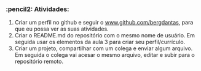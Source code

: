 <h3>:pencil2: Atividades:</h3>

1. Criar um perfil no github e seguir o www.github.com/bergdantas, para que eu possa ver as suas atividades.
2. Criar o README.md do repositório com o mesmo nome de usuário. Em seguida usar os elementos da aula 3 para criar seu perfil/currículo.
3. Criar um projeto, compartilhar com um colega e enviar algum arquivo. Em seguida o colega vai acesar o mesmo arquivo, editar e subir para o repositório remoto.
